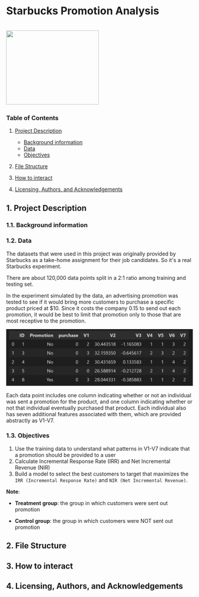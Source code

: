 # Starbucks Promotion Analysis

<br>
<img src="https://opj.ca/wp-content/uploads/2018/02/New-Starbucks-Logo-1200x969.jpg" width="250" height="200">
<br>

### Table of Contents

1. [Project Description](#project-description)
    - [Background information](#background-info)
    - [Data](#data)
    - [Objectives](#objective)

2. [File Structure](#files)
3. [How to interact](#interact)
4. [Licensing, Authors, and Acknowledgements](#licensing)



## 1. Project Description <a name="project-description"></a>

### 1.1. Background information <a name="background-info"></a>

### 1.2. Data <a name="data"></a>

The datasets that were used in this project was originally provided by Starbucks as a take-home assignment for their job candidates. So it's a real Starbucks experiment.

There are about 120,000 data points split in a 2:1 ratio among training and testing set. 

In the experiment simulated by the data, an advertising promotion was tested to see if it would bring more customers to purchase a specific product priced at $10. Since it costs the company 0.15 to send out each promotion, it would be best to limit that promotion only to those that are most receptive to the promotion.

<p ><img src="images/screenshot-data.png" alt="image" ></p>

Each data point includes one column indicating whether or not an individual was sent a promotion for the product, and one column indicating whether or not that individual eventually purchased that product. Each individual also has seven additional features associated with them, which are provided abstractly as V1-V7.

### 1.3. Objectives <a name="objective"></a>

1. Use the training data to understand what patterns in V1-V7 indicate that a promotion should be provided to a user
2. Calculate Incremental Response Rate (IRR) and Net Incremental Revenue (NIR)
3. Build a model to select the best customers to target that maximizes the `IRR (Incremental Response Rate)` and `NIR (Net Incremental Revenue)`.

**Note**:

- **Treatment group**: the group in which customers were sent out promotion

- **Control group**: the group in which customers were NOT sent out promotion


## 2. File Structure<a name="files"></a>



## 3. How to interact<a name="interact"></a>



## 4. Licensing, Authors, and Acknowledgements<a name="licensing"></a>

